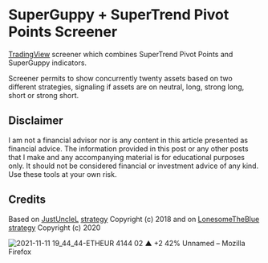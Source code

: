 # SuperGuppy + SuperTrend Pivot Points Screener
[TradingView](https://www.tradingview.com/) screener which combines SuperTrend Pivot Points and SuperGuppy indicators.

Screener permits to show concurrently twenty assets based on two different strategies, signaling if assets are on neutral, long, strong long, short or strong short.

## Disclaimer
I am not a financial advisor nor is any content in this article presented as financial advice. The information provided in this post or any other posts that I make and any accompanying material is for educational purposes only. It should not be considered financial or investment advice of any kind. Use these tools at your own risk.

## Credits
Based on [JustUncleL](https://www.tradingview.com/u/JustUncleL/) [strategy](https://www.tradingview.com/script/Lj6d7UxQ-Super-Guppy-R1-0-by-JustUncleL/) Copyright (c) 2018 and on [LonesomeTheBlue](https://www.tradingview.com/u/LonesomeTheBlue/) [strategy](https://www.tradingview.com/script/DwdC6FT4-Pivot-Point-SuperTrend-Backtest/) Copyright (c) 2020


![2021-11-11 19_44_44-ETHEUR 4144 02 ▲ +2 42% Unnamed – Mozilla Firefox](https://user-images.githubusercontent.com/39592856/141353842-fc937dd6-7c06-4991-8f3a-da27ed81e401.png)
